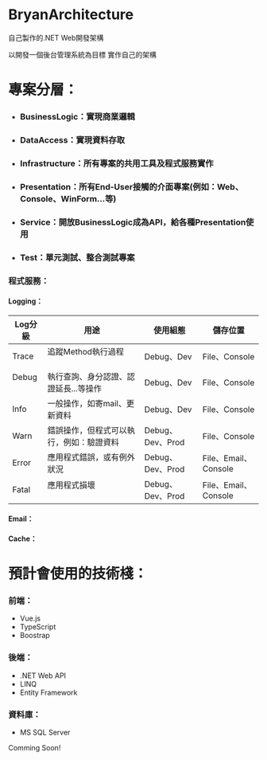 # BryanArchitecture

自己製作的.NET Web開發架構

以開發一個後台管理系統為目標 實作自己的架構


# 專案分層：
* ### BusinessLogic：實現商業邏輯
* ### DataAccess：實現資料存取
* ### Infrastructure：所有專案的共用工具及程式服務實作
* ### Presentation：所有End-User接觸的介面專案(例如：Web、Console、WinForm...等)
* ### Service：開放BusinessLogic成為API，給各種Presentation使用
* ### Test：單元測試、整合測試專案

### 程式服務：

#### Logging：

| Log分級 	| 用途 	                                     | 使用組態 | 儲存位置 |
|-------- 	|------	                                    |----------|----------	|
| Trace   	| 追蹤Method執行過程                         | Debug、Dev | File、Console |
| Debug   	| 執行查詢、身分認證、認證延長...等操作     	  | Debug、Dev | File、Console |
| Info    	| 一般操作，如寄mail、更新資料      	        | Debug、Dev | File、Console |
| Warn    	| 錯誤操作，但程式可以執行，例如：驗證資料      | Debug、Dev、Prod | File、Console |
| Error    	| 應用程式錯誤，或有例外狀況                   | Debug、Dev、Prod | File、Email、Console |
| Fatal    	| 應用程式損壞      	                        | Debug、Dev、Prod | File、Email、Console |

#### Email：

#### Cache：

# 預計會使用的技術棧：
### 前端：
* Vue.js
* TypeScript
* Boostrap

### 後端：
* .NET Web API
* LINQ
* Entity Framework

### 資料庫：
* MS SQL Server

Comming Soon!



